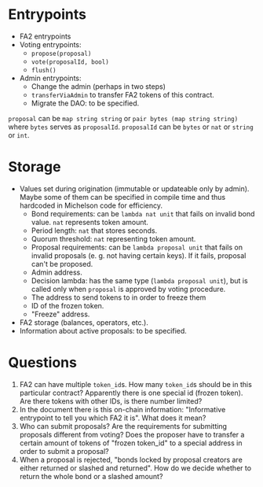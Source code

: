 # Entrypoints

* FA2 entrypoints
* Voting entrypoints:
  + `propose(proposal)`
  + `vote(proposalId, bool)`
  + `flush()`
* Admin entrypoints:
  + Change the admin (perhaps in two steps)
  + `transferViaAdmin` to transfer FA2 tokens of this contract.
  + Migrate the DAO: to be specified.

`proposal` can be `map string string` or `pair bytes (map string string)` where `bytes` serves as `proposalId`.
`proposalId` can be `bytes` or `nat` or `string` or `int`.

# Storage

* Values set during origination (immutable or updateable only by admin).
Maybe some of them can be specified in compile time and thus hardcoded in Michelson code for efficiency.
  + Bond requirements: can be `lambda nat unit` that fails on invalid bond value. `nat` represents token amount.
  + Period length: `nat` that stores seconds.
  + Quorum threshold: `nat` representing token amount.
  + Proposal requirements: can be `lambda proposal unit` that fails on invalid proposals (e. g. not having certain keys).
    If it fails, proposal can't be proposed.
  + Admin address.
  + Decision lambda: has the same type (`lambda proposal unit`), but is called only when `proposal` is approved by voting procedure.
  + The address to send tokens to in order to freeze them
  + ID of the frozen token.
  + "Freeze" address.
* FA2 storage (balances, operators, etc.).
* Information about active proposals: to be specified.

# Questions

1. FA2 can have multiple `token_id`s.
How many `token_id`s should be in this particular contract?
Apparently there is one special id (frozen token).
Are there tokens with other IDs, is there number limited?
2. In the document there is this on-chain information: "Informative entrypoint to tell you which FA2 it is".
What does it mean?
3. Who can submit proposals?
Are the requirements for submitting proposals different from voting?
Does the proposer have to transfer a certain amount of tokens of "frozen token_id" to a special address in order to submit a proposal?
4. When a proposal is rejected, "bonds locked by proposal creators are either returned or slashed and returned".
How do we decide whether to return the whole bond or a slashed amount?
